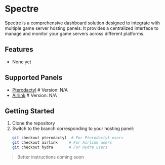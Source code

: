 # Spectre

Spectre is a comprehensive dashboard solution designed to integrate with multiple game server hosting panels. It provides a centralized interface to manage and monitor your game servers across different platforms.

## Features
- None yet

## Supported Panels
- [Pterodactyl](https://github.com/shithost/Spectre/tree/pterodactyl) # Version: N/A
- [Airlink](https://github.com/shithost/Spectre/tree/airlink) # Version: N/A

## Getting Started
1. Clone the repository
2. Switch to the branch corresponding to your hosting panel:
   ```bash
   git checkout pterodactyl  # For Pterodactyl users
   git checkout airlink     # For Airlink users
   git checkout hydra       # For Hydra users

> Better instructions coming soon